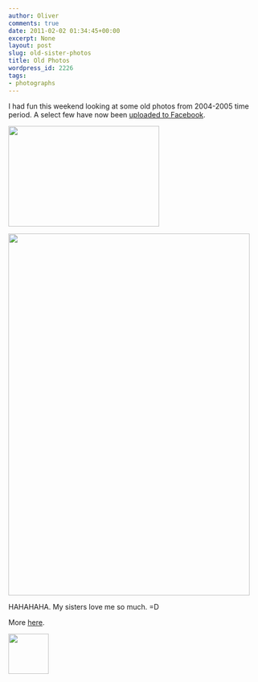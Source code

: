 ```yaml
---
author: Oliver
comments: true
date: 2011-02-02 01:34:45+00:00
excerpt: None
layout: post
slug: old-sister-photos
title: Old Photos
wordpress_id: 2226
tags:
- photographs
---
```


I had fun this weekend looking at some old photos from 2004-2005 time period.  A select few have now been <a href="https://www.facebook.com/album.php?aid=2783285&id=7913538&l=ff08a47391">uploaded to Facebook</a>.

<a href="http://www.owiber.com/wp-content/uploads/2011/02/oriana_monkey.jpg"><img src="http://www.owiber.com/wp-content/uploads/2011/02/oriana_monkey-300x200.jpg" alt="" title="oriana_monkey" width="300" height="200" class="alignleft size-medium wp-image-2227" /></a>

<a href="http://www.owiber.com/wp-content/uploads/2011/02/olivia_weird.jpg"><img src="http://www.owiber.com/wp-content/uploads/2011/02/olivia_weird.jpg" alt="" title="olivia_weird" width="480" height="720" class="alignleft size-full wp-image-2229" /></a>

HAHAHAHA. My sisters love me so much. =D

More <a href="https://www.facebook.com/album.php?aid=2783285&id=7913538&l=ff08a47391">here</a>.

<a href="http://www.owiber.com/wp-content/uploads/2011/02/Photo-on-2011-02-01-at-19.33.jpg"><img src="http://www.owiber.com/wp-content/uploads/2011/02/Photo-on-2011-02-01-at-19.33-80x80.jpg" alt="" title="Photo on 2011-02-01 at 19.33" width="80" height="80" class="alignleft size-thumbnail wp-image-2231" /></a>